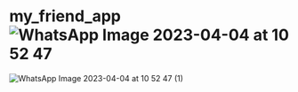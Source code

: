 # my_friend_app![WhatsApp Image 2023-04-04 at 10 52 47](https://user-images.githubusercontent.com/110014705/229683439-160c4875-9796-46d0-9c0f-ba61d3c2fd8c.jpeg)
![WhatsApp Image 2023-04-04 at 10 52 47 (1)](https://user-images.githubusercontent.com/110014705/229683444-fd650268-5bc0-4151-8f24-848a0f2afa9a.jpeg)
